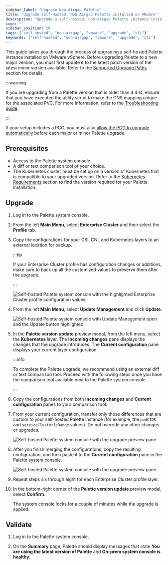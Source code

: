 ```yaml
---
sidebar_label: "Upgrade Non-Airgap Palette"
title: "Upgrade Self-Hosted, Non-Airgap Palette Installed on VMware"
description: "Upgrade a self-hosted, non-airgap Palette instance installed on VMware vSphere using the Palette CLI."
icon: ""
sidebar_position: 20
tags: ["self-hosted", "non-airgap", "vmware", "upgrade", "cli"]
keywords: ["self-hosted", "non-airgap", "vmware", "upgrade", "cli"]
---
```


This guide takes you through the process of upgrading a self-hosted Palette instance installed on VMware vSphere. Before
upgrading Palette to a new major version, you must first update it to the latest patch version of the latest minor
version available. Refer to the [Supported Upgrade Paths](./upgrade.md#supported-upgrade-paths) section for details.

:::warning

If you are upgrading from a Palette version that is older than 4.4.14, ensure that you have executed the utility script
to make the CNS mapping unique for the associated PVC. For more information, refer to the
[Troubleshooting guide](../../../../troubleshooting/enterprise-install.md#scenario---non-unique-vsphere-cns-mapping).

:::

If your setup includes a PCG, you must also
[allow the PCG to upgrade automatically](../../../../clusters/pcg/manage-pcg/pcg-upgrade.md) before each major or minor
Palette upgrade.

## Prerequisites

- Access to the Palette system console.
- A diff or text comparison tool of your choice.
- The Kubernetes cluster must be set up on a version of Kubernetes that is compatible to your upgraded version. Refer to
  the [Kubernetes Requirements](../install/install.md#kubernetes-requirements) section to find the version required for
  your Palette installation.

## Upgrade

1. Log in to the Palette system console.

2. From the left **Main Menu**, select **Enterprise Cluster** and then select the **Profile** tab.

3. Copy the configurations for your CSI, CNI, and Kubernetes layers to an external location for backup.

   :::tip

   If your Enterprise Cluster profile has configuration changes or additions, make sure to back up all the customized
   values to preserve them after the upgrade.

   :::

   ![Self-hosted Palette system console with the highlighted Enterprise Cluster profile configuration values.](/enterprise-version_upgrade-upgrade_vmware_non-airgap_copy_configurations.webp)

4. From the left **Main Menu**, select **Update Management** and click **Update**.

   ![Self-hosted Palette system console with Update Management open and the Update button highlighted.](/enterprise-version_upgrade-upgrade_vmware_non-airgap_update.webp)

5. In the **Palette version update** preview modal, from the left menu, select the **Kubernetes** layer. The **Incoming
   changes** pane displays the changes that the upgrade introduces. The **Current configuration** pane displays your
   current layer configuration.

   :::info

   To complete the Palette upgrade, we recommend using an external diff or text comparison tool. Proceed with the
   following steps once you have the comparison tool available next to the Palette system console.

   :::

6. Copy the configurations from both **Incoming changes** and **Current configuration** panes to your comparison tool.

7. From your current configuration, transfer only those differences that are custom to your self-hosted Palette instance
   (for example, the `podCIDR` and `serviceClusterIpRange` values). Do not override any other changes or upgrades.

   ![Self-hosted Palette system console with the upgrade preview pane.](/enterprise-version_upgrade-upgrade_vmware_diff-checker.webp)

8. After you finish merging the configurations, copy the resulting configuration, and then paste it to the **Current
   configuration** pane in the Palette system console.

   ![Self-hosted Palette system console with the upgrade preview pane.](/enterprise-version_upgrade-upgrade_vmware_palette-upgrade-preview.webp)

9. Repeat steps six through eight for each Enterprise Cluster profile layer.

10. In the bottom-right corner of the **Palette version update** preview modal, select **Confirm**.

    The system console locks for a couple of minutes while the upgrade is applied.

## Validate

1. Log in to the Palette system console.

2. On the **Summary** page, Palette should display messages that state **You are using the latest version of Palette**
   and **On-prem system console is healthy**.
